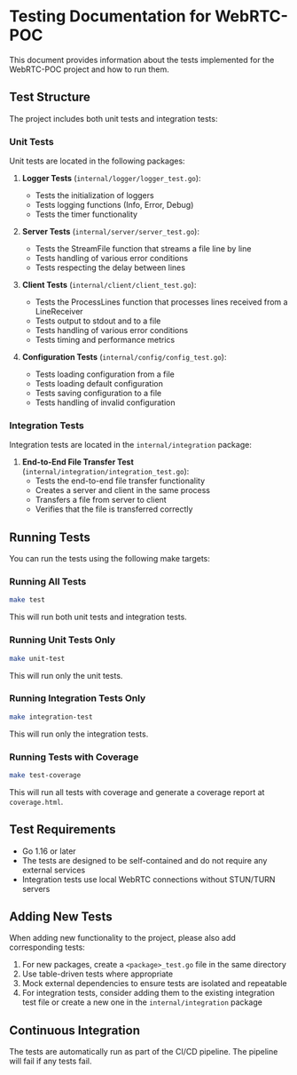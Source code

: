 # Testing Documentation for WebRTC-POC

This document provides information about the tests implemented for the WebRTC-POC project and how to run them.

## Test Structure

The project includes both unit tests and integration tests:

### Unit Tests

Unit tests are located in the following packages:

1. **Logger Tests** (`internal/logger/logger_test.go`):
   - Tests the initialization of loggers
   - Tests logging functions (Info, Error, Debug)
   - Tests the timer functionality

2. **Server Tests** (`internal/server/server_test.go`):
   - Tests the StreamFile function that streams a file line by line
   - Tests handling of various error conditions
   - Tests respecting the delay between lines

3. **Client Tests** (`internal/client/client_test.go`):
   - Tests the ProcessLines function that processes lines received from a LineReceiver
   - Tests output to stdout and to a file
   - Tests handling of various error conditions
   - Tests timing and performance metrics

4. **Configuration Tests** (`internal/config/config_test.go`):
   - Tests loading configuration from a file
   - Tests loading default configuration
   - Tests saving configuration to a file
   - Tests handling of invalid configuration

### Integration Tests

Integration tests are located in the `internal/integration` package:

1. **End-to-End File Transfer Test** (`internal/integration/integration_test.go`):
   - Tests the end-to-end file transfer functionality
   - Creates a server and client in the same process
   - Transfers a file from server to client
   - Verifies that the file is transferred correctly

## Running Tests

You can run the tests using the following make targets:

### Running All Tests

```bash
make test
```

This will run both unit tests and integration tests.

### Running Unit Tests Only

```bash
make unit-test
```

This will run only the unit tests.

### Running Integration Tests Only

```bash
make integration-test
```

This will run only the integration tests.

### Running Tests with Coverage

```bash
make test-coverage
```

This will run all tests with coverage and generate a coverage report at `coverage.html`.

## Test Requirements

- Go 1.16 or later
- The tests are designed to be self-contained and do not require any external services
- Integration tests use local WebRTC connections without STUN/TURN servers

## Adding New Tests

When adding new functionality to the project, please also add corresponding tests:

1. For new packages, create a `<package>_test.go` file in the same directory
2. Use table-driven tests where appropriate
3. Mock external dependencies to ensure tests are isolated and repeatable
4. For integration tests, consider adding them to the existing integration test file or create a new one in the `internal/integration` package

## Continuous Integration

The tests are automatically run as part of the CI/CD pipeline. The pipeline will fail if any tests fail.